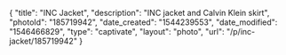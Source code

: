 {
    "title": "INC Jacket",
    "description": "INC jacket and Calvin Klein skirt",
    "photoId": "185719942",
    "date_created": "1544239553",
    "date_modified": "1546466829",
    "type": "captivate",
    "layout": "photo",
    "url": "\/p\/inc-jacket\/185719942"
}